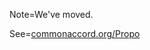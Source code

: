 Note=We've moved.

See=<a href="http://www.commonaccord.org/index.php?action=source&file=/Propo/Draft.md">commonaccord.org/Propo</a>
